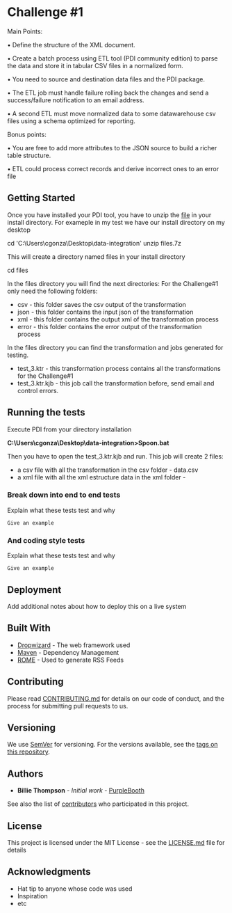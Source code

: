 # Challenge #1

Main Points:

• Define the structure of the XML document.

• Create a batch process using ETL tool (PDI community edition) to parse the data and store it in tabular CSV files in a normalized
form.

• You need to source and destination data files and the PDI package.

• The ETL job must handle failure rolling back the changes and send a success/failure notification to an email address.

• A second ETL must move normalized data to some datawarehouse csv files using a schema optimized for reporting.

Bonus points:

• You are free to add more attributes to the JSON source to build a richer table structure.

• ETL could process correct records and derive incorrect ones to an error file

## Getting Started

Once you have installed your PDI tool, you have to unzip the [file](files.7z) in your install directory.
For exameple in my test we have our install directory on my desktop

cd 'C:\Users\cgonza\Desktop\data-integration'
unzip files.7z

This will create a directory named files in your install directory

cd files

In the files directory you will find the next directories:
For the Challenge#1 only need the following folders:

* csv - this folder saves the csv output of the transformation
* json - this folder contains the input json of the transformation
* xml - this folder contains the output xml of the transformation process
* error - this folder contains the error output of the transformation process

In the files directory you can find the transformation and jobs generated for testing. 

* test_3.ktr - this transformation process contains all the transformations for the Challenge#1
* test_3.ktr.kjb - this job call the transformation before, send email and control errors.

## Running the tests

Execute PDI from your directory installation

**C:\Users\cgonza\Desktop\data-integration>Spoon.bat**

Then you have to open the test_3.ktr.kjb and run.
This job will create 2 files:
* a csv file with all the transformation in the csv folder - data.csv
* a xml file with all the xml estructure data in the xml folder - 





### Break down into end to end tests

Explain what these tests test and why

```
Give an example
```

### And coding style tests

Explain what these tests test and why

```
Give an example
```

## Deployment

Add additional notes about how to deploy this on a live system

## Built With

* [Dropwizard](http://www.dropwizard.io/1.0.2/docs/) - The web framework used
* [Maven](https://maven.apache.org/) - Dependency Management
* [ROME](https://rometools.github.io/rome/) - Used to generate RSS Feeds

## Contributing

Please read [CONTRIBUTING.md](https://gist.github.com/PurpleBooth/b24679402957c63ec426) for details on our code of conduct, and the process for submitting pull requests to us.

## Versioning

We use [SemVer](http://semver.org/) for versioning. For the versions available, see the [tags on this repository](https://github.com/your/project/tags). 

## Authors

* **Billie Thompson** - *Initial work* - [PurpleBooth](https://github.com/PurpleBooth)

See also the list of [contributors](https://github.com/your/project/contributors) who participated in this project.

## License

This project is licensed under the MIT License - see the [LICENSE.md](LICENSE.md) file for details

## Acknowledgments

* Hat tip to anyone whose code was used
* Inspiration
* etc

